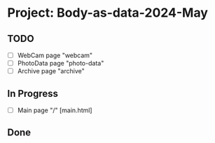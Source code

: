 # Project: Body-as-data-2024-May 

## TODO
- [ ] WebCam page "webcam"
- [ ] PhotoData page "photo-data"
- [ ] Archive page "archive"

## In Progress
- [ ] Main page "/" [main.html]

## Done